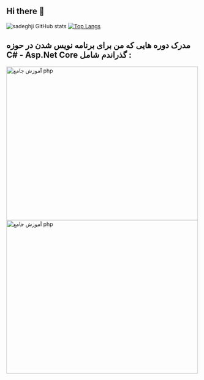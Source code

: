 ## Hi there 👋

![sadeghji GitHub stats](https://github-readme-stats.vercel.app/api?username=sadeghji1998&show_icons=true&theme=ambient_gradient&border_radius=15)
[![Top Langs](https://github-readme-stats.vercel.app/api/top-langs/?username=sadeghji1998&&layout=compact&border_radius=15)](https://github.com/sadeghji1998/github-readme-stats) 

## مدرک دوره هایی که من برای برنامه نویس شدن در حوزه C# - Asp.Net Core گذراندم شامل :


<a href="https://www.daneshjooyar.com/csharp-pishrafte/">
  <img src="https://www.daneshjooyar.com/cf/yvE4RwPGj9/" alt="آموزش جامع php" width="500" height="400" style="max-width: 100%;"/>
</a>

<a href="https://www.daneshjooyar.com/git-and-github/">
  <img src="https://www.daneshjooyar.com/cf/RarvuLOQXK/" alt="آموزش جامع php" width="500" height="400" style="max-width: 100%;"/>
</a>

